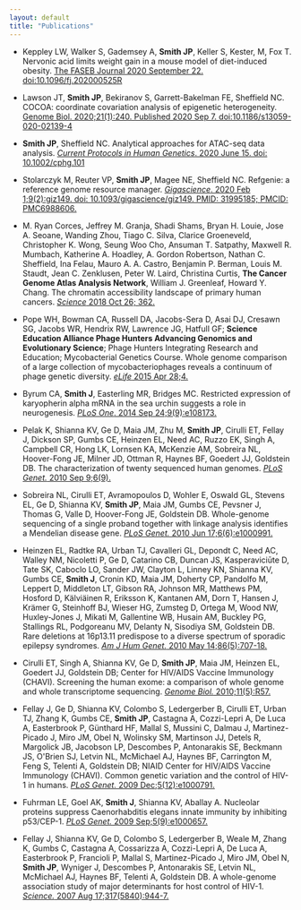 ```yaml
---
layout: default
title: "Publications"
---
```


- Keppley LW,  Walker S, Gademsey A, **Smith JP**,  Keller S, Kester, M, Fox T. Nervonic acid limits weight gain in a mouse model of diet-induced obesity. [The FASEB Journal 2020 September 22. doi:10.1096/fj.202000525R](https://faseb.onlinelibrary.wiley.com/doi/10.1096/fj.202000525R)

- Lawson JT, **Smith JP**, Bekiranov S, Garrett-Bakelman FE, Sheffield NC. COCOA: coordinate covariation analysis of epigenetic heterogeneity. [Genome Biol. 2020;21(1):240. Published 2020 Sep 7. doi:10.1186/s13059-020-02139-4](https://doi.org/10.1186/s13059-020-02139-4)

- **Smith JP**, Sheffield NC. Analytical approaches for ATAC-seq data analysis. [*Current Protocols in Human Genetics*. 2020 June 15. doi: 10.1002/cphg.101](https://currentprotocols.onlinelibrary.wiley.com/doi/abs/10.1002/cphg.101)

- Stolarczyk M, Reuter VP, **Smith JP**, Magee NE, Sheffield NC. Refgenie: a reference genome resource manager. [*Gigascience*. 2020 Feb 1;9(2):giz149. doi: 10.1093/gigascience/giz149. PMID: 31995185; PMCID: PMC6988606.](https://academic.oup.com/gigascience/article/9/2/giz149/5717403)

- M. Ryan Corces, Jeffrey M. Granja, Shadi Shams, Bryan H. Louie, Jose A. Seoane, Wanding Zhou, Tiago C. Silva, Clarice Groeneveld, Christopher K. Wong, Seung Woo Cho, Ansuman T. Satpathy, Maxwell R. Mumbach, Katherine A. Hoadley, A. Gordon Robertson, Nathan C. Sheffield, Ina Felau, Mauro A. A. Castro, Benjamin P. Berman, Louis M. Staudt, Jean C. Zenklusen, Peter W. Laird, Christina Curtis, **The Cancer Genome Atlas Analysis Network**, William J. Greenleaf, Howard Y. Chang. The chromatin accessibility landscape of primary human cancers. [*Science* 2018 Oct 26; 362.](http://science.sciencemag.org/content/362/6413/eaav1898)

- Pope WH, Bowman CA, Russell DA, Jacobs-Sera D, Asai DJ, Cresawn SG, Jacobs WR, Hendrix RW, 
Lawrence JG, Hatfull GF; **Science Education Alliance Phage Hunters Advancing Genomics and 
Evolutionary Science**; Phage Hunters Integrating Research and Education; Mycobacterial Genetics 
Course. Whole genome comparison of a large collection of mycobacteriophages reveals a 
continuum of phage genetic diversity. [*eLife* 2015 Apr 28;4.](https://elifesciences.org/articles/06416)

- Byrum CA, **Smith J**, Easterling MR, Bridges MC. Restricted expression of karyopherin alpha mRNA in 
the sea urchin suggests a role in neurogenesis. [*PLoS One*. 2014 Sep 24;9(9):e108173.](https://www.sciencedirect.com/science/article/pii/S1567133X14000751?via%3Dihub)

- Pelak K, Shianna KV, Ge D, Maia JM, Zhu M, **Smith JP**, Cirulli ET, Fellay J, Dickson SP, Gumbs CE, 
Heinzen EL, Need AC, Ruzzo EK, Singh A, Campbell CR, Hong LK, Lornsen KA, McKenzie AM, Sobreira 
NL, Hoover-Fong JE, Milner JD, Ottman R, Haynes BF, Goedert JJ, Goldstein DB. The characterization 
of twenty sequenced human genomes. [*PLoS Genet.* 2010 Sep 9;6(9).](https://journals.plos.org/plosgenetics/article?id=10.1371/journal.pgen.1001111)

- Sobreira NL, Cirulli ET, Avramopoulos D, Wohler E, Oswald GL, Stevens EL, Ge D, Shianna KV, **Smith JP**, Maia JM, Gumbs CE, Pevsner J, Thomas G, Valle D, Hoover-Fong JE, Goldstein DB. Whole-genome 
sequencing of a single proband together with linkage analysis identifies a Mendelian disease gene. 
[*PLoS Genet.* 2010 Jun 17;6(6):e1000991.](https://journals.plos.org/plosgenetics/article?id=10.1371/journal.pgen.1000991)

- Heinzen EL, Radtke RA, Urban TJ, Cavalleri GL, Depondt C, Need AC, Walley NM, Nicoletti P, Ge D, 
Catarino CB, Duncan JS, Kasperaviciūte D, Tate SK, Caboclo LO, Sander JW, Clayton L, Linney KN, 
Shianna KV, Gumbs CE, **Smith J**, Cronin KD, Maia JM, Doherty CP, Pandolfo M, Leppert D, Middleton 
LT, Gibson RA, Johnson MR, Matthews PM, Hosford D, Kälviäinen R, Eriksson K, Kantanen AM, Dorn 
T, Hansen J, Krämer G, Steinhoff BJ, Wieser HG, Zumsteg D, Ortega M, Wood NW, Huxley-Jones J, 
Mikati M, Gallentine WB, Husain AM, Buckley PG, Stallings RL, Podgoreanu MV, Delanty N, Sisodiya 
SM, Goldstein DB. Rare deletions at 16p13.11 predispose to a diverse spectrum of sporadic epilepsy 
syndromes. [*Am J Hum Genet.* 2010 May 14;86(5):707-18.](https://www.sciencedirect.com/science/article/pii/S0002929710001631?via%3Dihub)

- Cirulli ET, Singh A, Shianna KV, Ge D, **Smith JP**, Maia JM, Heinzen EL, Goedert JJ, Goldstein DB; 
Center for HIV/AIDS Vaccine Immunology (CHAVI). Screening the human exome: a comparison of 
whole genome and whole transcriptome sequencing. [*Genome Biol.* 2010;11(5):R57.](https://genomebiology.biomedcentral.com/articles/10.1186/gb-2010-11-5-r57)

- Fellay J, Ge D, Shianna KV, Colombo S, Ledergerber B, Cirulli ET, Urban TJ, Zhang K, Gumbs CE, **Smith JP**, Castagna A, Cozzi-Lepri A, De Luca A, Easterbrook P, Günthard HF, Mallal S, Mussini C, Dalmau J, Martinez-Picado J, Miro JM, Obel N, Wolinsky SM, Martinson JJ, Detels R, Margolick JB, Jacobson LP, 
Descombes P, Antonarakis SE, Beckmann JS, O'Brien SJ, Letvin NL, McMichael AJ, Haynes BF, 
Carrington M, Feng S, Telenti A, Goldstein DB; NIAID Center for HIV/AIDS Vaccine Immunology 
(CHAVI). Common genetic variation and the control of HIV-1 in humans. [*PLoS Genet.* 2009 
Dec;5(12):e1000791.](https://journals.plos.org/plosgenetics/article?id=10.1371/journal.pgen.1000791)

- Fuhrman LE, Goel AK, **Smith J**, Shianna KV, Aballay A. Nucleolar proteins suppress Caenorhabditis 
elegans innate immunity by inhibiting p53/CEP-1. [*PLoS Genet.* 2009 Sep;5(9):e1000657.](https://journals.plos.org/plosgenetics/article?id=10.1371/journal.pgen.1000657)

- Fellay J, Shianna KV, Ge D, Colombo S, Ledergerber B, Weale M, Zhang K, Gumbs C, Castagna A, 
Cossarizza A, Cozzi-Lepri A, De Luca A, Easterbrook P, Francioli P, Mallal S, Martinez-Picado J, Miro 
JM, Obel N, **Smith JP**, Wyniger J, Descombes P, Antonarakis SE, Letvin NL, McMichael AJ, Haynes BF, 
Telenti A, Goldstein DB. A whole-genome association study of major determinants for host control 
of HIV-1. [*Science.* 2007 Aug 17;317(5840):944-7.](http://science.sciencemag.org/content/317/5840/944.long)
